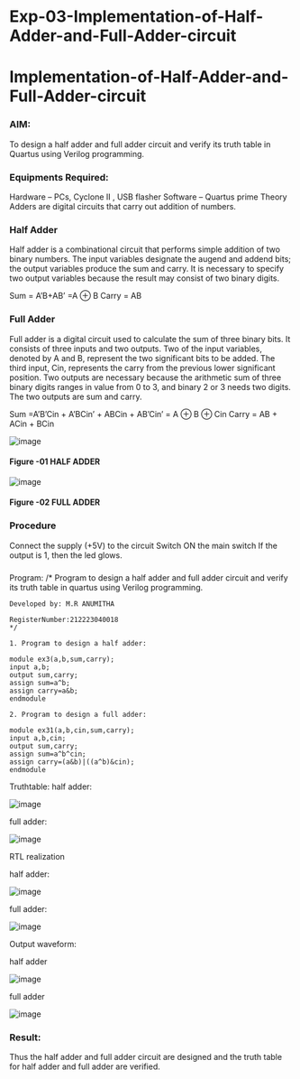 # Exp-03-Implementation-of-Half-Adder-and-Full-Adder-circuit

# Implementation-of-Half-Adder-and-Full-Adder-circuit
### AIM:
To design a half adder and full adder circuit and verify its truth table in Quartus using Verilog programming.

### Equipments Required:
Hardware – PCs, Cyclone II , USB flasher
Software – Quartus prime
Theory
Adders are digital circuits that carry out addition of numbers.

### Half Adder
Half adder is a combinational circuit that performs simple addition of two binary numbers. The input variables designate the augend and addend bits; the output variables produce the sum and carry. It is necessary to specify two output variables because the result may consist of two binary digits.

Sum = A’B+AB’ =A ⊕ B Carry = AB

### Full Adder
Full adder is a digital circuit used to calculate the sum of three binary bits. It consists of three inputs and two outputs. Two of the input variables, denoted by A and B, represent the two significant bits to be added. The third input, Cin, represents the carry from the previous lower significant position. Two outputs are necessary because the arithmetic sum of three binary digits ranges in value from 0 to 3, and binary 2 or 3 needs two digits. The two outputs are sum and carry.

Sum =A’B’Cin + A’BCin’ + ABCin + AB’Cin’ = A ⊕ B ⊕ Cin Carry = AB + ACin + BCin

 ![image](https://user-images.githubusercontent.com/36288975/163552156-a13e5a56-c638-4110-97d9-8896907c8d25.png)

#### Figure -01 HALF ADDER 


![image](https://user-images.githubusercontent.com/36288975/163552057-b3547877-6d07-45b4-b7e0-bcfebfad9e1d.png)

#### Figure -02 FULL ADDER 

### Procedure

Connect the supply (+5V) to the circuit
Switch ON the main switch
If the output is 1, then the led glows.
### 
Program:
/*
Program to design a half adder and full adder circuit and verify its truth table in quartus using Verilog programming.
```
Developed by: M.R ANUMITHA 

RegisterNumber:212223040018
*/

1. Program to design a half adder:

module ex3(a,b,sum,carry);
input a,b;
output sum,carry;
assign sum=a^b;
assign carry=a&b;
endmodule 

2. Program to design a full adder:

module ex31(a,b,cin,sum,carry);
input a,b,cin;
output sum,carry;
assign sum=a^b^cin;
assign carry=(a&b)|((a^b)&cin);
endmodule
````
Truthtable:
half adder:

![image](https://github.com/Thenmozhi-Palanisamy/Exp-02-Implementation-of-Half-Adder-and-Full-Adder-circuit/assets/95198708/f8a33cf4-faec-4a3a-9a45-ba14ae1b5bda)

full adder:

![image](https://github.com/Thenmozhi-Palanisamy/Exp-02-Implementation-of-Half-Adder-and-Full-Adder-circuit/assets/95198708/abf97517-ea99-40f1-affd-438e68f6cadb)


RTL realization

half adder:

![image](https://github.com/Thenmozhi-Palanisamy/Exp-02-Implementation-of-Half-Adder-and-Full-Adder-circuit/assets/95198708/17b7b349-8cf3-4da8-91e7-6650fd7e733e)

full adder:

![image](https://github.com/Thenmozhi-Palanisamy/Exp-02-Implementation-of-Half-Adder-and-Full-Adder-circuit/assets/95198708/884932e9-6396-4dc5-ad8b-e1d0ef690b61)

Output waveform:

half adder

![image](https://github.com/Thenmozhi-Palanisamy/Exp-02-Implementation-of-Half-Adder-and-Full-Adder-circuit/assets/95198708/a204ccf6-66f1-43d4-ae24-b980509a1acc)

full adder

![image](https://github.com/Thenmozhi-Palanisamy/Exp-02-Implementation-of-Half-Adder-and-Full-Adder-circuit/assets/95198708/b5c9748a-da88-428a-9fda-90b04a98d9d0)


### Result:
Thus the half adder and full adder circuit are designed and the truth table for half adder and full adder are verified.
